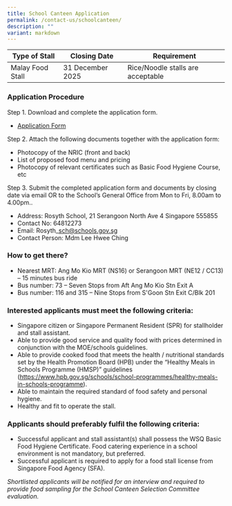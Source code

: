 ```yaml
---
title: School Canteen Application
permalink: /contact-us/schoolcanteen/
description: ""
variant: markdown
---
```

| Type of Stall | Closing Date | Requirement |
| -------- | -------- | -------- |
| Malay Food Stall | 31 December 2025 | Rice/Noodle stalls are acceptable |


### Application Procedure

Step 1.  Download and complete the application form.

*   [Application Form](/files/form%20bf7%20(2018).pdf)

Step 2.  Attach the following documents together with the application form:

*   Photocopy of the NRIC (front and back)
*   List of proposed food menu and pricing
*   Photocopy of relevant certificates such as Basic Food Hygiene Course, etc

Step 3.  Submit the completed application form and documents by closing date via email OR to the School’s General Office from Mon to Fri, 8.00am to 4.00pm..

*   Address: Rosyth School, 21 Serangoon North Ave 4 Singapore 555855
*   Contact No: 64812273
*   Email: Rosyth\_sch@schools.gov.sg
*   Contact Person: Mdm Lee Hwee Ching


### How to get there?

*   Nearest MRT: Ang Mo Kio MRT (NS16) or Serangoon MRT (NE12 / CC13) – 15 minutes bus ride
*   Bus number: 73 – Seven Stops from Aft Ang Mo Kio Stn Exit A
*   Bus number: 116 and 315 – Nine Stops from S'Goon Stn Exit C/Blk 201

### Interested applicants must meet the following criteria:

*   Singapore citizen or Singapore Permanent Resident (SPR) for stallholder and stall assistant.
*   Able to provide good service and quality food with prices determined in conjunction with the MOE/schools guidelines.
*   Able to provide cooked food that meets the health / nutritional standards set by the Health Promotion Board (HPB) under the “Healthy Meals in Schools Programme (HMSP)” guidelines (https://www.hpb.gov.sg/schools/school-programmes/healthy-meals-in-schools-programme).
*   Able to maintain the required standard of food safety and personal hygiene.
*   Healthy and fit to operate the stall.


### Applicants should preferably fulfil the following criteria:

*   Successful applicant and stall assistant(s) shall possess the WSQ Basic Food Hygiene Certificate. Food catering experience in a school environment is not mandatory, but preferred.
*   Successful applicant is required to apply for a food stall license from Singapore Food Agency (SFA).

_Shortlisted applicants will be notified for an interview and required to provide food sampling for the School Canteen Selection Committee evaluation._